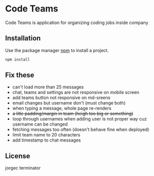 # Code Teams

Code Teams is application for organizing coding jobs inside company

## Installation

Use the package manager [npm](https://www.npmjs.com/) to install a project.

```bash
npm install
```

## Fix these

- can't load more than 25 messages
- chat, teams and settings are not responsive on mobile screen
- add teams button not responsive on md-sreens
- email changes but username don't (must change both)
- when typing a message, whole page re-renders
- ~~a litle padding/margin in team (heigh too big or something)~~
- loop through usernames when adding user is not proper way cuz username can be changed
- fetching messages too often (doesn't behave fine when deployed)
- limit team name to 20 characters
- add timestamp to chat messages

## License

jorgec terminator

